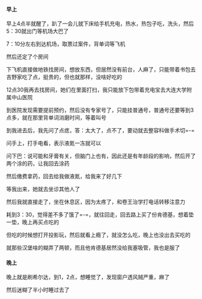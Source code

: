 #### 早上

早上4点半就醒了，趴了一会儿就下床给手机充电，热水，热包子吃，洗头，然后5：30就出门等机场大巴了

7：10分左右到达机场，取票过案件，背单词等飞机

然后还定了个房间

下飞机直接做地铁找房间，想放东西，但居然没有前台，人麻了，只能带着书包去吉野家吃了点，挺贵的，但也就那样，没啥好吃的

12点30我再去找房间，她们在里面打扫，我只能放下包带着充电宝去大连大学附属中山医院

到医院发现需要提前预约，然后没有专家号了，只能挂普通号，普通号还要等到3点多，就在那里背单词消磨时间，等着叫号

到我进去后，我先问了点痣，答：太大了，点不了，要动就去整容科做手术切=-=

问手上，打手电看，表示液氮一冻就可以

问下巴：说可能和牙膏有关，但脑门上也有，因此还是有年龄段的影响，然后开了两个涂的药，让我回去涂药

然后缴费拿药，回去给我做液氮，给我来了好几下

等我出来，她就去坐诊其他人了

然后我就直接走了，坐在休息区，因为太疼了，和卷王治学打电话转移注意力

耗到3：30，觉得差不多了饿了=-=，就往回走，回去路上买了份肯德基，想着垫一垫，晚上再买点吃的

但吃的时候想打开投影玩，然后就看上瘾了，就没怎么吃，晚上也没出去买吃的

就那些汉堡啥的糊弄了两顿，而且他肯德基居然没给我塞吸管，我也是服了

#### 晚上

晚上就是刷希尔达，到1，2点，想睡觉了，发现窗户透风贼严重，麻了

然后迷糊了半小时睡过去了